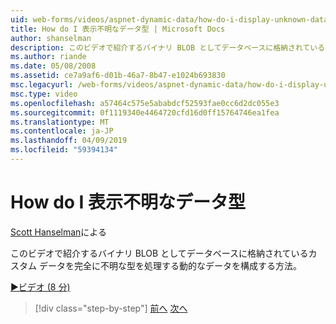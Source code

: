 ```yaml
---
uid: web-forms/videos/aspnet-dynamic-data/how-do-i-display-unknown-datatypes
title: How do I 表示不明なデータ型 | Microsoft Docs
author: shanselman
description: このビデオで紹介するバイナリ BLOB としてデータベースに格納されているカスタム データを完全に不明な型を処理する動的なデータを構成する方法。
ms.author: riande
ms.date: 05/08/2008
ms.assetid: ce7a9af6-d01b-46a7-8b47-e1024b693830
msc.legacyurl: /web-forms/videos/aspnet-dynamic-data/how-do-i-display-unknown-datatypes
msc.type: video
ms.openlocfilehash: a57464c575e5ababdcf52593fae0cc6d2dc055e3
ms.sourcegitcommit: 0f1119340e4464720cfd16d0ff15764746ea1fea
ms.translationtype: MT
ms.contentlocale: ja-JP
ms.lasthandoff: 04/09/2019
ms.locfileid: "59394134"
---
```

# <a name="how-do-i-display-unknown-datatypes"></a>How do I 表示不明なデータ型

[Scott Hanselman](https://github.com/shanselman)による

このビデオで紹介するバイナリ BLOB としてデータベースに格納されているカスタム データを完全に不明な型を処理する動的なデータを構成する方法。

[&#9654;ビデオ (8 分)](https://channel9.msdn.com/Blogs/ASP-NET-Site-Videos/how-do-i-display-unknown-datatypes)

> [!div class="step-by-step"]
> [前へ](how-do-i-make-custom-pages.md)
> [次へ](how-do-i-use-a-dynamiccontrol-in-listview-and-detailsview-controls.md)
